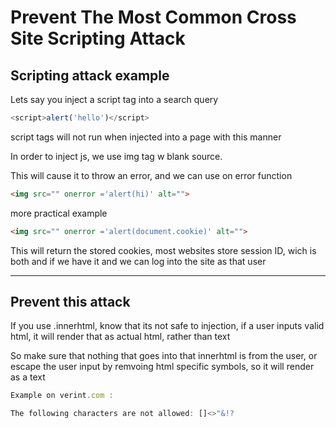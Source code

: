 # Prevent The Most Common Cross Site Scripting Attack

## Scripting attack example

Lets say you inject a script tag into a search query

```js
<script>alert('hello')</script>
```

script tags will not run when injected into a page with this manner

In order to inject js, we use img tag w blank source.

This will cause it to throw an error, and we can use on error function 

```html
<img src="" onerror ='alert(hi)' alt="">
```

more practical example

``` html
<img src="" onerror ='alert(document.cookie)' alt="">
```

This will return the stored cookies, most websites store session ID, wich is both and if we have it and we can log into the site as that user

---
## Prevent this attack

If you use .innerhtml, know that its not safe to injection, if a user inputs valid html, it will render that as actual html, rather than text

So make sure that nothing that goes into that innerhtml is from the user, or escape the user input by remvoing html specific symbols, so it will render as a text 


```js
Example on verint.com :

The following characters are not allowed: []<>"&!?
```


